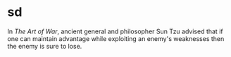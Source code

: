 # sd

In _The Art of War_, ancient general and philosopher Sun Tzu advised that if one can maintain advantage while exploiting an enemy's weaknesses then the enemy is sure to lose.

